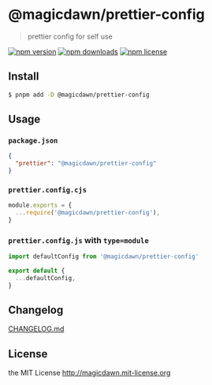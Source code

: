 # @magicdawn/prettier-config

> prettier config for self use

[![npm version](https://img.shields.io/npm/v/@magicdawn/prettier-config.svg?style=flat-square)](https://www.npmjs.com/package/@magicdawn/prettier-config)
[![npm downloads](https://img.shields.io/npm/dm/@magicdawn/prettier-config.svg?style=flat-square)](https://www.npmjs.com/package/@magicdawn/prettier-config)
[![npm license](https://img.shields.io/npm/l/@magicdawn/prettier-config.svg?style=flat-square)](http://magicdawn.mit-license.org)

## Install

```sh
$ pnpm add -D @magicdawn/prettier-config
```

## Usage

### `package.json`

```json
{
  "prettier": "@magicdawn/prettier-config"
}
```

### `prettier.config.cjs`

```js
module.exports = {
  ...require('@magicdawn/prettier-config'),
}
```

### `prettier.config.js` with `type=module`

```js
import defaultConfig from '@magicdawn/prettier-config'

export default {
  ...defaultConfig,
}
```

## Changelog

[CHANGELOG.md](CHANGELOG.md)

## License

the MIT License http://magicdawn.mit-license.org
